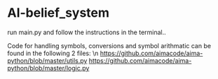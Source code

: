 # AI-belief_system

run main.py and follow the instructions in the terminal..

Code for handling symbols, conversions and symbol arithmatic can be found in the following 2 files: \n
https://github.com/aimacode/aima-python/blob/master/utils.py
https://github.com/aimacode/aima-python/blob/master/logic.py
